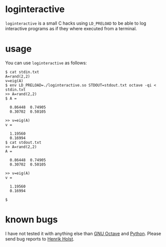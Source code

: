 loginteractive
==============

`loginteractive` is a small C hacks using `LD_PRELOAD` to be able to log
interactive programs as if they where executed from a terminal.

usage
=====

You can use `loginteractive` as follows:

	$ cat stdin.txt
	A=rand(2,2)
	v=eig(A)
	$ env LD_PRELOAD=./loginteractive.so STDOUT=stdout.txt octave -qi < stdin.txt
	>> A=rand(2,2)
	$ A =
	
	  0.86448  0.74905
	  0.30702  0.50105
	
	>> v=eig(A)
	v =
	
	  1.19560
	  0.16994
	$ cat stdout.txt 
	>> A=rand(2,2)
	A =
	
	  0.86448  0.74905
	  0.30702  0.50105
	
	>> v=eig(A)
	v =
	
	  1.19560
	  0.16994
	
	$

known bugs
==========

I have not tested it with anything else than [GNU Octave] and [Python].
Please send bug reports to [Henrik Holst].

[Henrik Holst]: mailto:holst@matmech.com
[GNU Octave]: https://www.gnu.org/software/octave/
[Python]: https://www.python.org/
